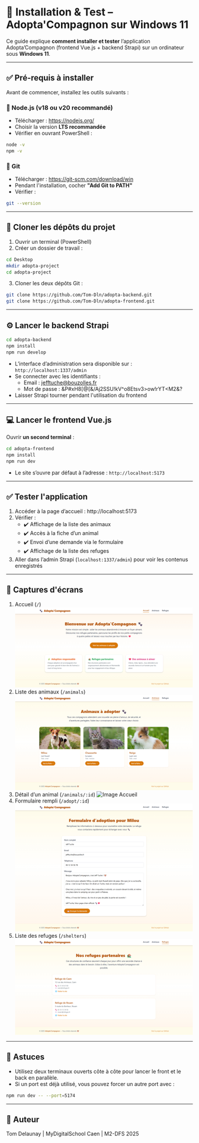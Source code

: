 
# 🧰 Installation & Test – Adopta'Compagnon sur Windows 11

Ce guide explique **comment installer et tester** l’application Adopta’Compagnon (frontend Vue.js + backend Strapi) sur un ordinateur sous **Windows 11**.

---

## ✅ Pré-requis à installer

Avant de commencer, installez les outils suivants :

### 🔹 Node.js (v18 ou v20 recommandé)
- Télécharger : https://nodejs.org/
- Choisir la version **LTS recommandée**
- Vérifier en ouvrant PowerShell :
```bash
node -v
npm -v
```

### 🔹 Git
- Télécharger : https://git-scm.com/download/win
- Pendant l'installation, cocher **"Add Git to PATH"**
- Vérifier :
```bash
git --version
```

---

## 📁 Cloner les dépôts du projet

1. Ouvrir un terminal (PowerShell)  
2. Créer un dossier de travail :

```bash
cd Desktop
mkdir adopta-project
cd adopta-project
```

3. Cloner les deux dépôts Git :

```bash
git clone https://github.com/Tom-Dln/adopta-backend.git
git clone https://github.com/Tom-Dln/adopta-frontend.git
```

---

## ⚙️ Lancer le backend Strapi

```bash
cd adopta-backend
npm install
npm run develop
```

- L’interface d’administration sera disponible sur : `http://localhost:1337/admin`
- Se connecter avec les identifiants :
  - Email : jefftuche@bouzolles.fr
  - Mot de passe : &P#xH8[@[&/Aj2SSU!kV^o8Etsv3>ow!rYT<M2&?
- Laisser Strapi tourner pendant l'utilisation du frontend

---

## 💻 Lancer le frontend Vue.js

Ouvrir **un second terminal** :

```bash
cd adopta-frontend
npm install
npm run dev
```

- Le site s’ouvre par défaut à l’adresse : `http://localhost:5173`

---

## ✅ Tester l'application

1. Accéder à la page d’accueil : http://localhost:5173
2. Vérifier :
   - ✔️ Affichage de la liste des animaux
   - ✔️ Accès à la fiche d’un animal
   - ✔️ Envoi d’une demande via le formulaire
   - ✔️ Affichage de la liste des refuges
3. Aller dans l’admin Strapi (`localhost:1337/admin`) pour voir les contenus enregistrés

---

## 📸 Captures d'écrans

1. Accueil (`/`)
![Image Accueil](./docs/1-Accueil.jpg)
2. Liste des animaux (`/animals`)
![Image Accueil](./docs/2-Animaux.jpg)
3. Détail d’un animal (`/animals/:id`)
![Image Accueil](./docs/3-Animal_Détail.jpg)
4. Formulaire rempli (`/adopt/:id`)
![Image Accueil](./docs/4-Formulaire_Adoption.jpg)
5. Liste des refuges (`/shelters`)
![Image Accueil](./docs/5-Refuges.jpg)

---

## 📌 Astuces

- Utilisez deux terminaux ouverts côte à côte pour lancer le front et le back en parallèle.
- Si un port est déjà utilisé, vous pouvez forcer un autre port avec :
```bash
npm run dev -- --port=5174
```

---

## 📝 Auteur

Tom Delaunay | MyDigitalSchool Caen | M2-DFS 2025